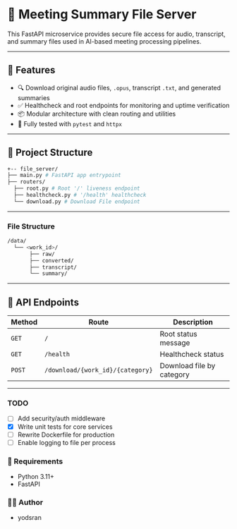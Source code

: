 # 📁 Meeting Summary File Server

This FastAPI microservice provides secure file access for audio, transcript, and summary files used in AI-based meeting processing pipelines.

---

## 🚀 Features

- 🔍 Download original audio files, `.opus`, transcript `.txt`, and generated summaries
- ✅ Healthcheck and root endpoints for monitoring and uptime verification
- 📦 Modular architecture with clean routing and utilities
- 🧪 Fully tested with `pytest` and `httpx`

---

## 📁 Project Structure
```bash
+-- file_server/
├── main.py # FastAPI app entrypoint
├── routers/
  ├── root.py # Root '/' liveness endpoint
  ├── healthcheck.py # '/health' healthcheck
  └── download.py # Download File endpoint
```

---

### File Structure
```bash 
/data/
  └── <work_id>/
       ├── raw/
       ├── converted/
       ├── transcript/
       └── summary/
```

---

## 🚀 API Endpoints

| Method | Route              | Description                        |
|--------|-------------------|------------------------------------|
| `GET`  | `/`               | Root status message            |
| `GET`  | `/health`    | Healthcheck status     |
| `POST` | `/download/{work_id}/{category}`    | Download file by category |

---

### TODO
- [ ] Add security/auth middleware
- [x] Write unit tests for core services 
- [ ] Rewrite Dockerfile for production 
- [ ] Enable logging to file per process 

### 📄 Requirements 
- Python 3.11+
- FastAPI

### 🧑‍💻 Author
- yodsran 

<!-- Test command -->
<!-- ~/meeting-summalization/backend$ PYTHONPATH=. pytest file_server/tests -->
